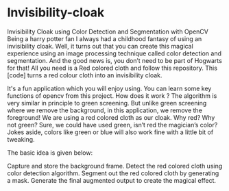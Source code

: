 # Invisibility-cloak
Invisibility Cloak using Color Detection and Segmentation with OpenCV
Being a harry potter fan I always had a childhood fantasy of using an invisibility cloak. Well, it turns out that you can create this magical experience using an image processing technique called color detection and segmentation. And the good news is, you don’t need to be part of Hogwarts for that! All you need is a Red colored cloth and follow this repository. This [code] turns a red colour cloth into an invisibility cloak.

It's a fun application which you will enjoy using.
You can learn some key functions of opencv from this project.
How does it work ?
The algorithm is very similar in principle to green screening. But unlike green screening where we remove the background, in this application, we remove the foreground! We are using a red colored cloth as our cloak. Why red? Why not green? Sure, we could have used green, isn’t red the magician’s color? Jokes aside, colors like green or blue will also work fine with a little bit of tweaking.

The basic idea is given below:

Capture and store the background frame.
Detect the red colored cloth using color detection algorithm.
Segment out the red colored cloth by generating a mask.
Generate the final augmented output to create the magical effect.
